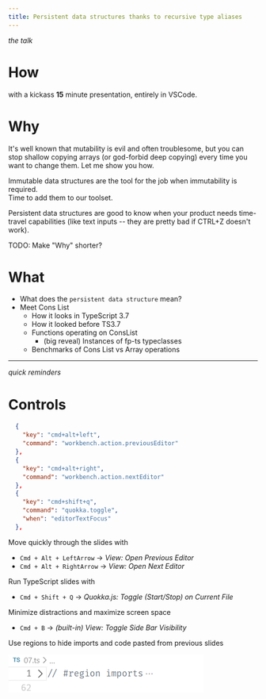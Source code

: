 ```yaml
---
title: Persistent data structures thanks to recursive type aliases
---
```


_the talk_


# How

with a kickass **15** minute presentation, entirely in VSCode.

# Why

It's well known that mutability is evil and often troublesome,
but you can stop shallow copying arrays (or god-forbid deep copying)
every time you want to change them. Let me show you how.

Immutable data structures are the tool for the job when immutability is required. \
Time to add them to our toolset.

Persistent data structures are good to know when your product needs time-travel capabilities
(like text inputs -- they are pretty bad if CTRL+Z doesn't work).

TODO: Make "Why" shorter?

# What

- What does the `persistent data structure` mean?
- Meet Cons List
  - How it looks in TypeScript 3.7
  - How it looked before TS3.7
  - Functions operating on ConsList
    - (big reveal) Instances of fp-ts typeclasses
  - Benchmarks of Cons List vs Array operations

---
_quick reminders_

# Controls

```json
  {
    "key": "cmd+alt+left",
    "command": "workbench.action.previousEditor"
  },
  {
    "key": "cmd+alt+right",
    "command": "workbench.action.nextEditor"
  },
  {
    "key": "cmd+shift+q",
    "command": "quokka.toggle",
    "when": "editorTextFocus"
  },
```

Move quickly through the slides with
- `Cmd + Alt + LeftArrow` → _View: Open Previous Editor_  
- `Cmd + Alt + RightArrow` → _View: Open Next Editor_

Run TypeScript slides with
- `Cmd + Shift + Q` → _Quokka.js: Toggle (Start/Stop) on Current File_

Minimize distractions and maximize screen space 
- `Cmd + B` → _(built-in) View: Toggle Side Bar Visibility_

Use regions to hide imports and code pasted from previous slides

![](assets/2019-10-28-19-43-38.png)
